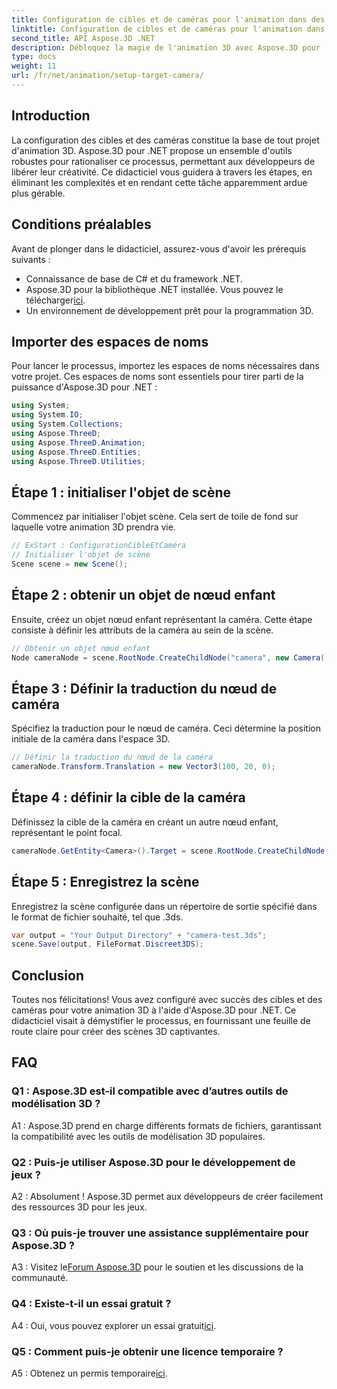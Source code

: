 ```yaml
---
title: Configuration de cibles et de caméras pour l'animation dans des scènes 3D
linktitle: Configuration de cibles et de caméras pour l'animation dans des scènes 3D
second_title: API Aspose.3D .NET
description: Débloquez la magie de l'animation 3D avec Aspose.3D pour .NET. Configurez sans effort des cibles et des caméras à l'aide de ce didacticiel complet.
type: docs
weight: 11
url: /fr/net/animation/setup-target-camera/
---
```

## Introduction

La configuration des cibles et des caméras constitue la base de tout projet d'animation 3D. Aspose.3D pour .NET propose un ensemble d'outils robustes pour rationaliser ce processus, permettant aux développeurs de libérer leur créativité. Ce didacticiel vous guidera à travers les étapes, en éliminant les complexités et en rendant cette tâche apparemment ardue plus gérable.

## Conditions préalables

Avant de plonger dans le didacticiel, assurez-vous d'avoir les prérequis suivants :

- Connaissance de base de C# et du framework .NET.
-  Aspose.3D pour la bibliothèque .NET installée. Vous pouvez le télécharger[ici](https://releases.aspose.com/3d/net/).
- Un environnement de développement prêt pour la programmation 3D.

## Importer des espaces de noms

Pour lancer le processus, importez les espaces de noms nécessaires dans votre projet. Ces espaces de noms sont essentiels pour tirer parti de la puissance d'Aspose.3D pour .NET :

```csharp
using System;
using System.IO;
using System.Collections;
using Aspose.ThreeD;
using Aspose.ThreeD.Animation;
using Aspose.ThreeD.Entities;
using Aspose.ThreeD.Utilities;
```

## Étape 1 : initialiser l'objet de scène

Commencez par initialiser l'objet scène. Cela sert de toile de fond sur laquelle votre animation 3D prendra vie.

```csharp
// ExStart : ConfigurationCibleEtCaméra
// Initialiser l'objet de scène
Scene scene = new Scene();
```

## Étape 2 : obtenir un objet de nœud enfant

Ensuite, créez un objet nœud enfant représentant la caméra. Cette étape consiste à définir les attributs de la caméra au sein de la scène.

```csharp
// Obtenir un objet nœud enfant
Node cameraNode = scene.RootNode.CreateChildNode("camera", new Camera());
```

## Étape 3 : Définir la traduction du nœud de caméra

Spécifiez la traduction pour le nœud de caméra. Ceci détermine la position initiale de la caméra dans l'espace 3D.

```csharp
// Définir la traduction du nœud de la caméra
cameraNode.Transform.Translation = new Vector3(100, 20, 0);
```

## Étape 4 : définir la cible de la caméra

Définissez la cible de la caméra en créant un autre nœud enfant, représentant le point focal.

```csharp
cameraNode.GetEntity<Camera>().Target = scene.RootNode.CreateChildNode("target");
```

## Étape 5 : Enregistrez la scène

Enregistrez la scène configurée dans un répertoire de sortie spécifié dans le format de fichier souhaité, tel que .3ds.

```csharp
var output = "Your Output Directory" + "camera-test.3ds";
scene.Save(output, FileFormat.Discreet3DS);
```

## Conclusion

Toutes nos félicitations! Vous avez configuré avec succès des cibles et des caméras pour votre animation 3D à l'aide d'Aspose.3D pour .NET. Ce didacticiel visait à démystifier le processus, en fournissant une feuille de route claire pour créer des scènes 3D captivantes.

## FAQ

### Q1 : Aspose.3D est-il compatible avec d’autres outils de modélisation 3D ?

A1 : Aspose.3D prend en charge différents formats de fichiers, garantissant la compatibilité avec les outils de modélisation 3D populaires.

### Q2 : Puis-je utiliser Aspose.3D pour le développement de jeux ?

A2 : Absolument ! Aspose.3D permet aux développeurs de créer facilement des ressources 3D pour les jeux.

### Q3 : Où puis-je trouver une assistance supplémentaire pour Aspose.3D ?

 A3 : Visitez le[Forum Aspose.3D](https://forum.aspose.com/c/3d/18) pour le soutien et les discussions de la communauté.

### Q4 : Existe-t-il un essai gratuit ?

 A4 : Oui, vous pouvez explorer un essai gratuit[ici](https://releases.aspose.com/).

### Q5 : Comment puis-je obtenir une licence temporaire ?

 A5 : Obtenez un permis temporaire[ici](https://purchase.aspose.com/temporary-license/).